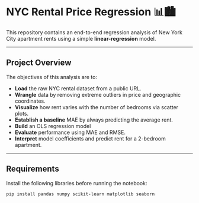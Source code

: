 # NYC Rental Price Regression 📊🏙️

This repository contains an end-to-end regression analysis of New York City apartment rents using a simple **linear-regression** model. 

---

## Project Overview
The objectives of this analysis are to:

* **Load** the raw NYC rental dataset from a public URL.  
* **Wrangle** data by removing extreme outliers in price and geographic coordinates.  
* **Visualize** how rent varies with the number of bedrooms via scatter plots.  
* **Establish a baseline** MAE by always predicting the average rent.  
* **Build** an OLS regression model 
* **Evaluate** performance using MAE and RMSE.  
* **Interpret** model coefficients and predict rent for a 2-bedroom apartment.

---

## Requirements
Install the following libraries before running the notebook:

```bash
pip install pandas numpy scikit-learn matplotlib seaborn
